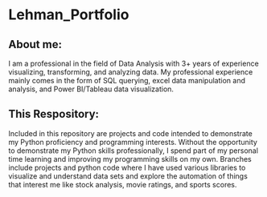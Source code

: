 # Lehman_Portfolio
  
  ## About me:
  
I am a professional in the field of Data Analysis with 3+ years of experience visualizing, transforming, and analyzing data. My professional experience mainly comes in the form of SQL querying, excel data manipulation and analysis, and Power BI/Tableau data visualization. 

  ## This Respository:
  
Included in this repository are projects and code intended to demonstrate my Python proficiency and programming interests. Without the opportunity to demonstrate my Python skills professionally, I spend part of my personal time learning and improving my programming skills on my own. Branches include projects and python code where I have used various libraries to visualize and understand data sets and explore the automation of things that interest me like stock analysis, movie ratings, and sports scores. 
